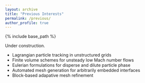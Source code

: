 ```yaml
---
layout: archive
title: "Previous Interests"
permalink: /previous/
author_profile: true
---
```


{% include base_path %}

Under construction.

* Lagrangian particle tracking in unstructured grids
* Finite volume schemes for unsteady low Mach number flows
* Eulerian formulations for disperse and dilute particle phase
* Automated mesh generation for arbitrarily embedded interfaces
* Block-based adapative mesh refinement